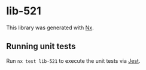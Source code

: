 # lib-521

This library was generated with [Nx](https://nx.dev).

## Running unit tests

Run `nx test lib-521` to execute the unit tests via [Jest](https://jestjs.io).
